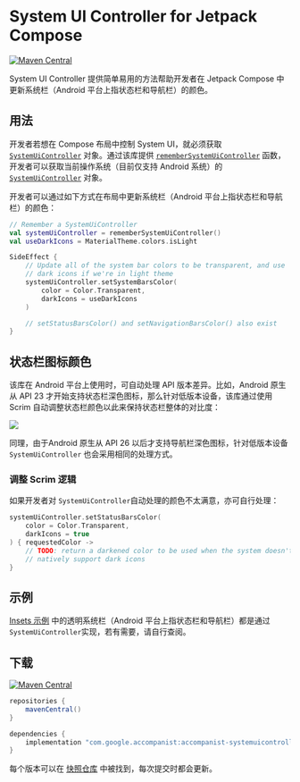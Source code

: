 # System UI Controller for Jetpack Compose

[![Maven Central](https://img.shields.io/maven-central/v/com.google.accompanist/accompanist-systemuicontroller)](https://search.maven.org/search?q=g:com.google.accompanist)

System UI Controller 提供简单易用的方法帮助开发者在  Jetpack Compose 中更新系统栏（Android 平台上指状态栏和导航栏）的颜色。

## 用法
开发者若想在 Compose 布局中控制 System UI，就必须获取 [`SystemUiController`](https://google.github.io/accompanist/api/systemuicontroller/systemuicontroller/com.google.accompanist.systemuicontroller/-system-ui-controller/) 对象。通过该库提供 [`rememberSystemUiController`](https://google.github.io/accompanist/api/systemuicontroller/systemuicontroller/com.google.accompanist.systemuicontroller/remember-system-ui-controller.html) 函数，开发者可以获取当前操作系统（目前仅支持 Android 系统）的  [`SystemUiController`](https://google.github.io/accompanist/api/systemuicontroller/systemuicontroller/com.google.accompanist.systemuicontroller/-system-ui-controller/) 对象。

开发者可以通过如下方式在布局中更新系统栏（Android 平台上指状态栏和导航栏）的颜色：

``` kotlin
// Remember a SystemUiController
val systemUiController = rememberSystemUiController()
val useDarkIcons = MaterialTheme.colors.isLight

SideEffect {
    // Update all of the system bar colors to be transparent, and use
    // dark icons if we're in light theme
    systemUiController.setSystemBarsColor(
        color = Color.Transparent,
        darkIcons = useDarkIcons
    )

    // setStatusBarsColor() and setNavigationBarsColor() also exist
}
```

## 状态栏图标颜色

该库在 Android 平台上使用时，可自动处理 API 版本差异。比如，Android 原生从 API 23 才开始支持状态栏深色图标，那么针对低版本设备，该库通过使用 Scrim 自动调整状态栏颜色以此来保持状态栏整体的对比度：

![](https://google.github.io/accompanist/systemuicontroller/api-scrim.png)

同理，由于Android 原生从 API 26 以后才支持导航栏深色图标，针对低版本设备  `SystemUiController` 也会采用相同的处理方式。

### 调整 Scrim 逻辑

如果开发者对 `SystemUiController`自动处理的颜色不太满意，亦可自行处理：

``` kotlin
systemUiController.setStatusBarsColor(
    color = Color.Transparent,
    darkIcons = true
) { requestedColor ->
    // TODO: return a darkened color to be used when the system doesn't
    // natively support dark icons
}
```

## 示例

 [Insets 示例](https://github.com/google/accompanist/tree/main/sample/src/main/java/com/google/accompanist/sample/insets) 中的透明系统栏（Android 平台上指状态栏和导航栏）都是通过`SystemUiController`实现，若有需要，请自行查阅。

## 下载
[![Maven Central](https://img.shields.io/maven-central/v/com.google.accompanist/accompanist-systemuicontroller)](https://search.maven.org/search?q=g:com.google.accompanist)

```groovy
repositories {
    mavenCentral()
}

dependencies {
    implementation "com.google.accompanist:accompanist-systemuicontroller:<version>"
}
```


每个版本可以在 [快照仓库](https://oss.sonatype.org/content/repositories/snapshots/com/google/accompanist/accompanist-systemuicontroller/) 中被找到，每次提交时都会更新。

